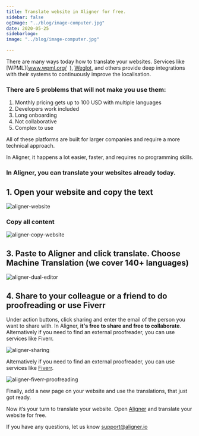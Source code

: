 ```yaml
---
title: Translate website in Aligner for free.
sidebar: false
ogImage: "../blog/image-computer.jpg"
date: 2020-05-25
sidebarlogo: 
image: "../blog/image-computer.jpg"

---
```

There are many ways today how to translate your websites. Services like [WPML](www.wpml.org/ ‎ ‎), [Weglot](https://weglot.com/), and others provide deep integrations with their systems to continuously improve the localisation.

### There are 5 problems that will not make you use them:

1. Monthly pricing gets up to 100 USD with multiple languages
2. Developers work included
3. Long onboarding
4. Not collaborative
5. Complex to use

All of these platforms are built for larger companies and require a more technical approach.

In Aligner, it happens a lot easier, faster, and requires no programming skills.

### In Aligner, you can translate your websites already today.

## 1. Open your website and copy the text

![](../aligner-website.png "aligner-website")

### Copy all content

![](../aligner-website-copying.png "aligner-copy-website")

## 3. Paste to Aligner and click translate. Choose Machine Translation (we cover 140+ languages)

![](../aligner-dual-editor.png "aligner-dual-editor")

## 4. Share to your colleague or a friend to do proofreading or use Fiverr

Under action buttons, click sharing and enter the email of the person you want to share with. In Aligner, **it's free to share and free to collaborate**. Alternatively if you need to find an external proofreader, you can use services like Fiverr.

![](../aligner-sharing.png "aligner-sharing")

Alternatively if you need to find an external proofreader, you can use services like [Fiverr](https://www.fiverr.com/search/gigs?query=spanish%20proofread&source=top-bar&search_in=everywhere&search-autocomplete-original-term=spanish%20proofread).

![](../fiverr-spanish-proofreading.png "aligner-fiverr-proofreading")

Finally, add a new page on your website and use the translations, that just got ready. 

Now it’s your turn to translate your website. Open [Aligner](https://app.aligner.io/) and translate your website for free.

If you have any questions, let us know support@aligner.io